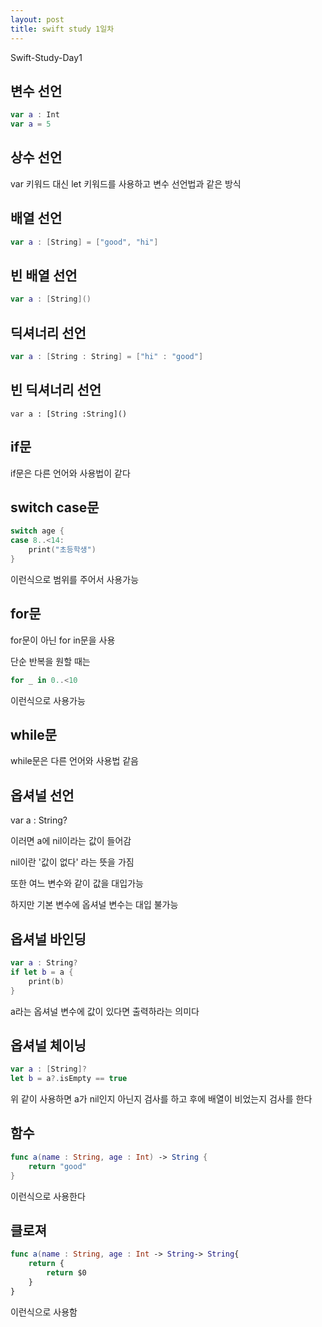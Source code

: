 ```yaml
---
layout: post
title: swift study 1일차
---
```


Swift-Study-Day1

## 변수 선언

```swift
var a : Int
var a = 5
```

## 상수 선언

var 키워드 대신 let 키워드를 사용하고 변수 선언법과 같은 방식

## 배열 선언

```swift
var a : [String] = ["good", "hi"]
```

## 빈 배열 선언

```swift
var a : [String]()
```

## 딕셔너리 선언

```swift
var a : [String : String] = ["hi" : "good"]
```

## 빈 딕셔너리 선언

```
var a : [String :String]()
```

## if문

if문은 다른 언어와 사용법이 같다

## switch case문

```swift
switch age {
case 8..<14:
    print("초등학생")
}
```

이런식으로 범위를 주어서 사용가능

## for문

for문이 아닌 for in문을 사용

단순 반복을 원할 때는

```swift
for _ in 0..<10
```

이런식으로 사용가능

## while문

while문은 다른 언어와 사용법 같음

## 옵셔널 선언

var a : String?

이러면 a에 nil이라는 값이 들어감

nil이란 '값이 없다' 라는 뜻을 가짐

또한 여느 변수와 같이 값을 대입가능

하지만 기본 변수에 옵셔널 변수는 대입 불가능

## 옵셔널 바인딩

```swift
var a : String?
if let b = a {
    print(b)
}
```

a라는 옵셔널 변수에 값이 있다면 출력하라는 의미다

## 옵셔널 체이닝

```swift
var a : [String]?
let b = a?.isEmpty == true
```

위 같이 사용하면 a가 nil인지 아닌지 검사를 하고 후에 배열이 비었는지 검사를 한다

## 함수

```swift
func a(name : String, age : Int) -> String {
    return "good"
}
```

이런식으로 사용한다

## 클로져

```swift
func a(name : String, age : Int -> String-> String{
    return {
        return $0
    }
}
```

이런식으로 사용함
